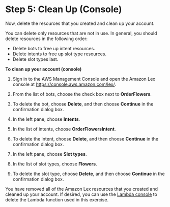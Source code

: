 # Step 5: Clean Up \(Console\)<a name="ex1-step5"></a>

Now, delete the resources that you created and clean up your account\.

You can delete only resources that are not in use\. In general, you should delete resources in the following order:
+ Delete bots to free up intent resources\.
+ Delete intents to free up slot type resources\.
+ Delete slot types last\.

**To clean up your account \(console\)**

1. Sign in to the AWS Management Console and open the Amazon Lex console at [https://console\.aws\.amazon\.com/lex/](https://console.aws.amazon.com/lex/)\.

1. From the list of bots, choose the check box next to **OrderFlowers**\.

1. To delete the bot, choose **Delete**, and then choose **Continue** in the confirmation dialog box\.

1. In the left pane, choose **Intents**\.

1. In the list of intents, choose **OrderFlowersIntent**\.

1. To delete the intent, choose **Delete**, and then choose **Continue** in the confirmation dialog box\.

1. In the left pane, choose **Slot types**\.

1. In the list of slot types, choose **Flowers**\.

1. To delete the slot type, choose **Delete**, and then choose **Continue** in the confirmation dialog box\.

You have removed all of the Amazon Lex resources that you created and cleaned up your account\. If desired, you can use the [Lambda console](https://console.aws.amazon.com/lambda) to delete the Lambda function used in this exercise\.